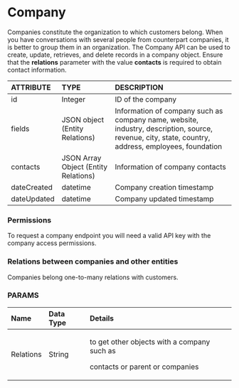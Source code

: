 # Company

Companies constitute the organization to which customers belong. When you have conversations with several people from counterpart companies, it is better to group them in an organization. The Company API can be used to create, update, retrieves, and delete records in a company object. Ensure that the **relations** parameter with the value **contacts** is required to obtain contact information.

| ATTRIBUTE | TYPE | DESCRIPTION |
| :--- | :--- | :--- |
| id | Integer | ID of the company |
| fields | JSON object \(Entity Relations\) | Information of company such as company name, website, industry, description, source, revenue, city, state, country, address, employees, foundation |
| contacts | JSON Array Object \(Entity Relations\) | Information of company contacts |
| dateCreated | datetime | Company creation timestamp |
| dateUpdated | datetime | Company updated timestamp |

### **Permissions**

To request a company endpoint you will need a valid API key with the company access permissions.

### **Relations between companies and other entities**

Companies belong one-to-many relations with customers.

### PARAMS

<table>
  <thead>
    <tr>
      <th style="text-align:left">Name</th>
      <th style="text-align:left">Data Type</th>
      <th style="text-align:left">Details</th>
    </tr>
  </thead>
  <tbody>
    <tr>
      <td style="text-align:left">Relations</td>
      <td style="text-align:left">String</td>
      <td style="text-align:left">
        <p>to get other objects with a company such as</p>
        <p>contacts or parent or companies</p>
      </td>
    </tr>
  </tbody>
</table>

